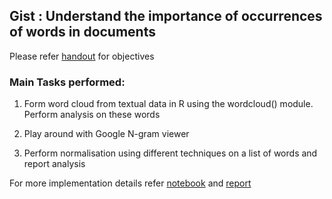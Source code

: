 ## Gist : Understand the importance of occurrences of words in documents
Please refer [handout](2.week2_simpleFrequencies/handout.pdf) for objectives

### Main Tasks performed:

1. Form word cloud from textual data in R using the wordcloud() module. Perform analysis on these words

2. Play around with Google N-gram viewer

3. Perform normalisation using different techniques on a list of words and report analysis

For more implementation details refer [notebook](2.week2_simpleFrequencies/code/practical.ipynb) and [report](2.week2_simpleFrequencies/report.pdf)